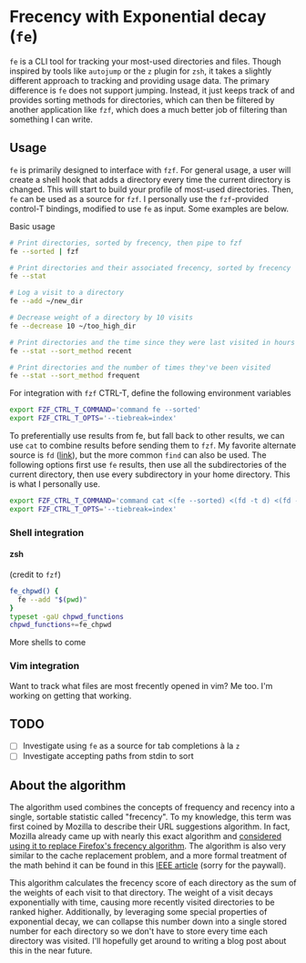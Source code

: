 # Frecency with Exponential decay (`fe`)

`fe` is a CLI tool for tracking your most-used directories and files. 
Though inspired by tools like `autojump` or the `z` plugin for `zsh`, it takes a slightly 
different approach to tracking and providing usage data. 
The primary difference is `fe` does not support jumping. Instead, it just keeps track of and provides sorting methods for directories, 
which can then be filtered by another application like `fzf`, 
which does a much better job of filtering than something I can write.


## Usage

`fe` is primarily designed to interface with `fzf`. For general usage, 
a user will create a shell hook that adds a directory every time the current 
directory is changed. This will start to build your profile of most-used directories. 
Then, `fe` can be used as a source for `fzf`. I personally use the `fzf`-provided 
control-T bindings, modified to use `fe` as input. Some examples are below.

Basic usage
```sh
# Print directories, sorted by frecency, then pipe to fzf
fe --sorted | fzf

# Print directories and their associated frecency, sorted by frecency
fe --stat

# Log a visit to a directory
fe --add ~/new_dir

# Decrease weight of a directory by 10 visits
fe --decrease 10 ~/too_high_dir

# Print directories and the time since they were last visited in hours
fe --stat --sort_method recent

# Print directories and the number of times they've been visited
fe --stat --sort_method frequent
```

For integration with `fzf` CTRL-T, define the following environment variables 
```zsh
export FZF_CTRL_T_COMMAND='command fe --sorted'
export FZF_CTRL_T_OPTS='--tiebreak=index'
```

To preferentially use results from fe, but fall back to other results, we can use 
`cat` to combine results before sending them to `fzf`. My favorite alternate source 
is `fd` ([link](https://github.com/sharkdp/fd)), but the more common `find` can also be 
used. The following options first use `fe` results, then use all the subdirectories 
of the current directory, then use every subdirectory in your home directory. 
This is what I personally use.

```zsh
export FZF_CTRL_T_COMMAND='command cat <(fe --sorted) <(fd -t d) <(fd -t d . ~)'
export FZF_CTRL_T_OPTS='--tiebreak=index'
```

### Shell integration

#### zsh
(credit to `fzf`)

```zsh
fe_chpwd() {
  fe --add "$(pwd)"
}
typeset -gaU chpwd_functions
chpwd_functions+=fe_chpwd
```

More shells to come

### Vim integration

Want to track what files are most frecently opened in vim? Me too. I'm working on getting that working.

## TODO 

- [ ] Investigate using `fe` as a source for tab completions à la `z`
- [ ] Investigate accepting paths from stdin to sort

## About the algorithm

The algorithm used combines the concepts of frequency and recency into a single, sortable statistic called "frecency".
To my knowledge, this term was first coined by Mozilla to describe their URL suggestions algorithm. 
In fact, Mozilla already came up with nearly this exact algorithm and 
[considered using it to replace Firefox's frecency algorithm](https://wiki.mozilla.org/User:Jesse/NewFrecency?title=User:Jesse/NewFrecency).
The algorithm is also very similar to the cache replacement problem, and a more formal treatment of the
math behind it can be found in this [IEEE article](https://ieeexplore.ieee.org/document/970573) (sorry for the paywall).

This algorithm calculates the frecency score of each directory as the sum of the weights of each visit to that directory.
The weight of a visit decays exponentially with time, causing more recently visited directories to be ranked higher. 
Additionally, by leveraging some special properties of exponential decay, we can collapse this number down into a 
single stored number for each directory so we don't have to store every time each directory was visited. I'll hopefully
get around to writing a blog post about this in the near future.  

